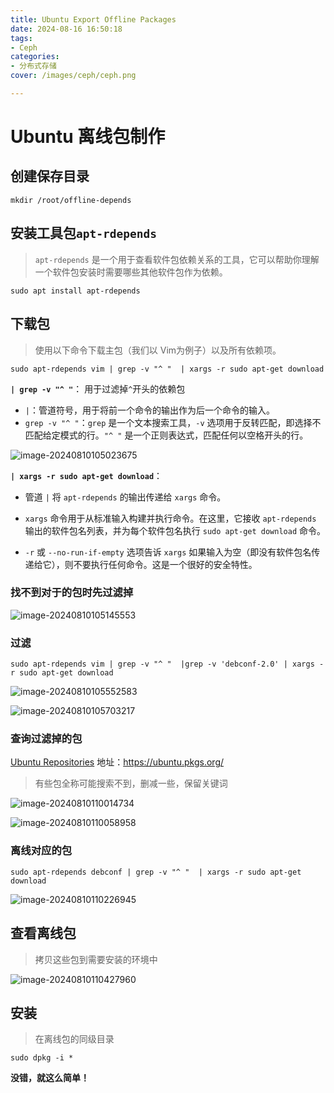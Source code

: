 ```yaml
---
title: Ubuntu Export Offline Packages
date: 2024-08-16 16:50:18
tags:
- Ceph
categories:
- 分布式存储
cover: /images/ceph/ceph.png

---
```


# Ubuntu 离线包制作

## 创建保存目录

```shell
mkdir /root/offline-depends
```



## 安装工具包`apt-rdepends`

>`apt-rdepends` 是一个用于查看软件包依赖关系的工具，它可以帮助你理解一个软件包安装时需要哪些其他软件包作为依赖。

```shell
sudo apt install apt-rdepends
```



## 下载包

>使用以下命令下载主包（我们以 Vim为例子）以及所有依赖项。

```shell
sudo apt-rdepends vim | grep -v "^ "  | xargs -r sudo apt-get download
```

**`| grep -v "^ "`**： 用于过滤掉`^`开头的依赖包

- `|`：管道符号，用于将前一个命令的输出作为后一个命令的输入。
- `grep -v "^ "`：`grep` 是一个文本搜索工具，`-v` 选项用于反转匹配，即选择不匹配给定模式的行。`"^ "` 是一个正则表达式，匹配任何以空格开头的行。

![image-20240810105023675](image-20240810105023675.png)

**`| xargs -r sudo apt-get download`**：

- 管道 `|` 将 `apt-rdepends` 的输出传递给 `xargs` 命令。

- `xargs` 命令用于从标准输入构建并执行命令。在这里，它接收 `apt-rdepends` 输出的软件包名列表，并为每个软件包名执行 `sudo apt-get download` 命令。

- `-r` 或 `--no-run-if-empty` 选项告诉 `xargs` 如果输入为空（即没有软件包名传递给它），则不要执行任何命令。这是一个很好的安全特性。

  

### 找不到对于的包时先过滤掉

![image-20240810105145553](image-20240810105145553.png)



### 过滤

```shell
sudo apt-rdepends vim | grep -v "^ "  |grep -v 'debconf-2.0' | xargs -r sudo apt-get download
```

![image-20240810105552583](image-20240810105552583.png)

![image-20240810105703217](image-20240810105703217.png)

### 查询过滤掉的包

[Ubuntu Repositories](https://ubuntu.pkgs.org/)  地址：https://ubuntu.pkgs.org/

>有些包全称可能搜索不到，删减一些，保留关键词



![image-20240810110014734](image-20240810110014734.png)

![image-20240810110058958](image-20240810110058958.png)

### 离线对应的包

```shell
sudo apt-rdepends debconf | grep -v "^ "  | xargs -r sudo apt-get download
```

![image-20240810110226945](image-20240810110226945.png)



## 查看离线包

> 拷贝这些包到需要安装的环境中

![image-20240810110427960](image-20240810110427960.png)



## 安装

>在离线包的同级目录

```shell
sudo dpkg -i *
```



**没错，就这么简单！**